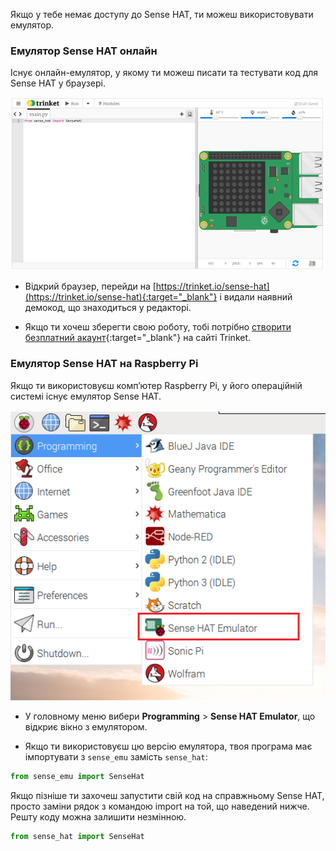 Якщо у тебе немає доступу до Sense HAT, ти можеш використовувати емулятор.

### Емулятор Sense HAT онлайн

Існує онлайн-емулятор, у якому ти можеш писати та тестувати код для Sense HAT у браузері.

![Емулятор Sense HAT на Trinket](images/sense-hat-trinket.png)

+ Відкрий браузер, перейди на [https://trinket.io/sense-hat](https://trinket.io/sense-hat){:target="_blank"} і видали наявний демокод, що знаходиться у редакторі.

+ Якщо ти хочеш зберегти свою роботу, тобі потрібно [створити безплатний акаунт](https://trinket.io/signup){:target="_blank"} на сайті Trinket.

### Емулятор Sense HAT на Raspberry Pi

Якщо ти використовуєш компʼютер Raspberry Pi, у його операційній системі існує емулятор Sense HAT.

![Емулятор Sense HAT на операційній системі Raspberry Pi](images/pi-emulator.png)

+ У головному меню вибери **Programming** > **Sense HAT Emulator**, що відкриє вікно з емулятором.

+ Якщо ти використовуєш цю версію емулятора, твоя програма має імпортувати з `sense_emu` замість `sense_hat`:

```python
from sense_emu import SenseHat
```

Якщо пізніше ти захочеш запустити свій код на справжньому Sense HAT, просто заміни рядок з командою import на той, що наведений нижче. Решту коду можна залишити незмінною.

```python
from sense_hat import SenseHat
```
